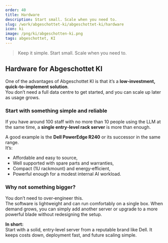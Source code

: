 ```yaml
---
order: 40
title: Hardware
description: Start small. Scale when you need to.
slug: /work/abgeschottet-ki/abgeschottet-ki/hardware
icon: ki
image: /png/ki/abgeschotten-ki.png
tags: abgeschottet, KI
---
```


> Keep it simple. Start small. Scale when you need to.

## Hardware for Abgeschottet KI

One of the advantages of Abgeschottet KI is that it’s a **low‑investment, quick‑to‑implement solution**.  
You don’t need a full data centre to get started, and you can scale up later as usage grows.

### Start with something simple and reliable

If you have around 100 staff with no more than 10 people using the LLM at the same time, a **single entry‑level rack server** is more than enough.

A good example is the **Dell PowerEdge R240** or its successor in the same range.  
It’s:

- Affordable and easy to source,
- Well supported with spare parts and warranties,
- Compact (1U rackmount) and energy‑efficient,
- Powerful enough for a modest internal AI workload.

### Why not something bigger?

You don’t need to over‑engineer this.  
The software is lightweight and can run comfortably on a single box. When demand grows, you can simply add another server or upgrade to a more powerful blade without redesigning the setup.

**In short:**  
Start with a solid, entry‑level server from a reputable brand like Dell. It keeps costs down, deployment fast, and future scaling simple.
